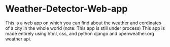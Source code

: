 # Weather-Detector-Web-app
This is a web app on which you can find about the weather and cordinates of a city in the whole world (note: This app is still under process)
This app is made entirely using html, css, and python django and openweather.org weather api.
